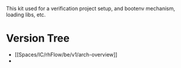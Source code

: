 This kit used for a verification project setup, and bootenv mechanism, loading libs, etc.
# Version Tree
- [[Spaces/IC/rhFlow/be/v1/arch-overview]]
- 